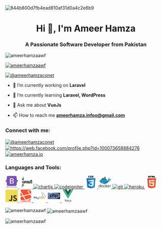 ![844b800d7fb4ead810af31d0a4c2e6b9](https://user-images.githubusercontent.com/98511209/179347304-e26eeded-3c53-49c0-80b4-196554af9232.jpg)
<h1 align="center">Hi 👋, I'm Ameer Hamza</h1>
<h3 align="center">A Passionate Software Developer from Pakistan</h3>
<p align="left"> <img src="https://komarev.com/ghpvc/?username=ameerhamzaawf&label=Profile%20views&color=0e75b6&style=flat" alt="ameerhamzaawf" /> </p>

<p align="left"> <a href="https://github.com/ryo-ma/github-profile-trophy"><img src="https://github-profile-trophy.vercel.app/?username=ameerhamzaawf" alt="ameerhamzaawf" /></a> </p>


<p align="left"> <a href="https://twitter.com/@ameerhamzaconet" target="blank"><img src="https://img.shields.io/twitter/follow/@ameerhamzaconet?logo=twitter&style=for-the-badge" alt="@ameerhamzaconet" /></a> </p>

- 🔭 I’m currently working on **Laravel**

- 🌱 I’m currently learning **Laravel, WordPress**

- 💬 Ask me about **VueJs**

- 📫 How to reach me **ameerhamza.infoo@gmail.com**

<h3 align="left">Connect with me:</h3>
<p align="left">
<a href="https://twitter.com/@ameerhamzaconet" target="blank"><img align="center" src="https://raw.githubusercontent.com/rahuldkjain/github-profile-readme-generator/master/src/images/icons/Social/twitter.svg" alt="@ameerhamzaconet" height="30" width="40" /></a>
<a href="https://fb.com/https://web.facebook.com/profile.php?id=100073658884276" target="blank"><img align="center" src="https://raw.githubusercontent.com/rahuldkjain/github-profile-readme-generator/master/src/images/icons/Social/facebook.svg" alt="https://web.facebook.com/profile.php?id=100073658884276" height="30" width="40" /></a>
<a href="https://instagram.com/ameerhamza.io" target="blank"><img align="center" src="https://raw.githubusercontent.com/rahuldkjain/github-profile-readme-generator/master/src/images/icons/Social/instagram.svg" alt="ameerhamza.io" height="30" width="40" /></a>
</p>

<h3 align="left">Languages and Tools:</h3>
<p align="left"> <a href="https://getbootstrap.com" target="_blank" rel="noreferrer"> <img src="https://raw.githubusercontent.com/devicons/devicon/master/icons/bootstrap/bootstrap-plain-wordmark.svg" alt="bootstrap" width="40" height="40"/> </a> <a href="https://canvasjs.com" target="_blank" rel="noreferrer"> <img src="https://raw.githubusercontent.com/Hardik0307/Hardik0307/master/assets/canvasjs-charts.svg" alt="canvasjs" width="40" height="40"/> </a> <a href="https://www.chartjs.org" target="_blank" rel="noreferrer"> <img src="https://www.chartjs.org/media/logo-title.svg" alt="chartjs" width="40" height="40"/> </a> <a href="https://codeigniter.com" target="_blank" rel="noreferrer"> <img src="https://cdn.worldvectorlogo.com/logos/codeigniter.svg" alt="codeigniter" width="40" height="40"/> </a> <a href="https://www.w3schools.com/css/" target="_blank" rel="noreferrer"> <img src="https://raw.githubusercontent.com/devicons/devicon/master/icons/css3/css3-original-wordmark.svg" alt="css3" width="40" height="40"/> </a> <a href="https://www.docker.com/" target="_blank" rel="noreferrer"> <img src="https://raw.githubusercontent.com/devicons/devicon/master/icons/docker/docker-original-wordmark.svg" alt="docker" width="40" height="40"/> </a> <a href="https://git-scm.com/" target="_blank" rel="noreferrer"> <img src="https://www.vectorlogo.zone/logos/git-scm/git-scm-icon.svg" alt="git" width="40" height="40"/> </a> <a href="https://heroku.com" target="_blank" rel="noreferrer"> <img src="https://www.vectorlogo.zone/logos/heroku/heroku-icon.svg" alt="heroku" width="40" height="40"/> </a> <a href="https://www.w3.org/html/" target="_blank" rel="noreferrer"> <img src="https://raw.githubusercontent.com/devicons/devicon/master/icons/html5/html5-original-wordmark.svg" alt="html5" width="40" height="40"/> </a> <a href="https://developer.mozilla.org/en-US/docs/Web/JavaScript" target="_blank" rel="noreferrer"> <img src="https://raw.githubusercontent.com/devicons/devicon/master/icons/javascript/javascript-original.svg" alt="javascript" width="40" height="40"/> </a> <a href="https://laravel.com/" target="_blank" rel="noreferrer"> <img src="https://raw.githubusercontent.com/devicons/devicon/master/icons/laravel/laravel-plain-wordmark.svg" alt="laravel" width="40" height="40"/> </a> <a href="https://www.mysql.com/" target="_blank" rel="noreferrer"> <img src="https://raw.githubusercontent.com/devicons/devicon/master/icons/mysql/mysql-original-wordmark.svg" alt="mysql" width="40" height="40"/> </a> <a href="https://www.php.net" target="_blank" rel="noreferrer"> <img src="https://raw.githubusercontent.com/devicons/devicon/master/icons/php/php-original.svg" alt="php" width="40" height="40"/> </a> <a href="https://vuejs.org/" target="_blank" rel="noreferrer"> <img src="https://raw.githubusercontent.com/devicons/devicon/master/icons/vuejs/vuejs-original-wordmark.svg" alt="vuejs" width="40" height="40"/> </a> </p>

<p><img align="left" src="https://github-readme-stats.vercel.app/api/top-langs?username=ameerhamzaawf&show_icons=true&locale=en&layout=compact" alt="ameerhamzaawf" /></p>

<p>&nbsp;<img align="center" src="https://github-readme-stats.vercel.app/api?username=ameerhamzaawf&show_icons=true&locale=en" alt="ameerhamzaawf" /></p>

<p><img align="center" src="https://github-readme-streak-stats.herokuapp.com/?user=ameerhamzaawf&" alt="ameerhamzaawf" /></p>
